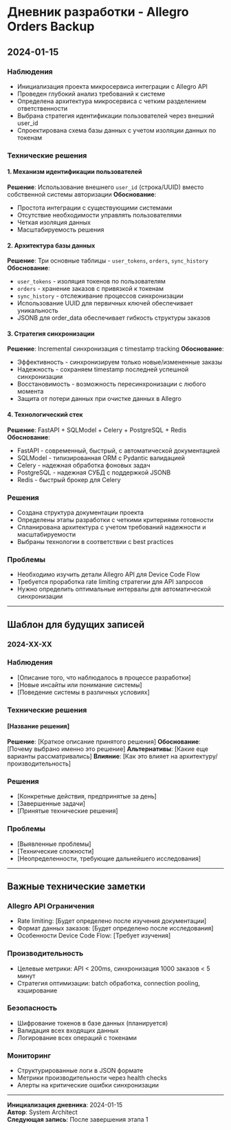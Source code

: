 # Дневник разработки - Allegro Orders Backup

## 2024-01-15

### Наблюдения
- Инициализация проекта микросервиса интеграции с Allegro API
- Проведен глубокий анализ требований к системе
- Определена архитектура микросервиса с четким разделением ответственности
- Выбрана стратегия идентификации пользователей через внешний user_id
- Спроектирована схема базы данных с учетом изоляции данных по токенам

### Технические решения

#### 1. Механизм идентификации пользователей
**Решение**: Использование внешнего `user_id` (строка/UUID) вместо собственной системы авторизации
**Обоснование**: 
- Простота интеграции с существующими системами
- Отсутствие необходимости управлять пользователями
- Четкая изоляция данных
- Масштабируемость решения

#### 2. Архитектура базы данных
**Решение**: Три основные таблицы - `user_tokens`, `orders`, `sync_history`
**Обоснование**:
- `user_tokens` - изоляция токенов по пользователям
- `orders` - хранение заказов с привязкой к токенам
- `sync_history` - отслеживание процессов синхронизации
- Использование UUID для первичных ключей обеспечивает уникальность
- JSONB для order_data обеспечивает гибкость структуры заказов

#### 3. Стратегия синхронизации
**Решение**: Incremental синхронизация с timestamp tracking
**Обоснование**:
- Эффективность - синхронизируем только новые/измененные заказы
- Надежность - сохраняем timestamp последней успешной синхронизации
- Восстановимость - возможность пересинхронизации с любого момента
- Защита от потери данных при очистке данных в Allegro

#### 4. Технологический стек
**Решение**: FastAPI + SQLModel + Celery + PostgreSQL + Redis
**Обоснование**:
- FastAPI - современный, быстрый, с автоматической документацией
- SQLModel - типизированная ORM с Pydantic валидацией
- Celery - надежная обработка фоновых задач
- PostgreSQL - надежная СУБД с поддержкой JSONB
- Redis - быстрый брокер для Celery

### Решения
- Создана структура документации проекта
- Определены этапы разработки с четкими критериями готовности
- Спланирована архитектура с учетом требований надежности и масштабируемости
- Выбраны технологии в соответствии с best practices

### Проблемы
- Необходимо изучить детали Allegro API для Device Code Flow
- Требуется проработка rate limiting стратегии для API запросов
- Нужно определить оптимальные интервалы для автоматической синхронизации

---

## Шаблон для будущих записей

### 2024-XX-XX

### Наблюдения
- [Описание того, что наблюдалось в процессе разработки]
- [Новые инсайты или понимание системы]
- [Поведение системы в различных условиях]

### Технические решения
#### [Название решения]
**Решение**: [Краткое описание принятого решения]
**Обоснование**: [Почему выбрано именно это решение]
**Альтернативы**: [Какие еще варианты рассматривались]
**Влияние**: [Как это влияет на архитектуру/производительность]

### Решения
- [Конкретные действия, предпринятые за день]
- [Завершенные задачи]
- [Принятые технические решения]

### Проблемы
- [Выявленные проблемы]
- [Технические сложности]
- [Неопределенности, требующие дальнейшего исследования]

---

## Важные технические заметки

### Allegro API Ограничения
- Rate limiting: [Будет определено после изучения документации]
- Формат данных заказов: [Будет определено после исследования]
- Особенности Device Code Flow: [Требует изучения]

### Производительность
- Целевые метрики: API < 200ms, синхронизация 1000 заказов < 5 минут
- Стратегия оптимизации: batch обработка, connection pooling, кэширование

### Безопасность
- Шифрование токенов в базе данных (планируется)
- Валидация всех входящих данных
- Логирование всех операций с токенами

### Мониторинг
- Структурированные логи в JSON формате
- Метрики производительности через health checks
- Алерты на критические ошибки синхронизации

---

**Инициализация дневника**: 2024-01-15  
**Автор**: System Architect  
**Следующая запись**: После завершения этапа 1 
